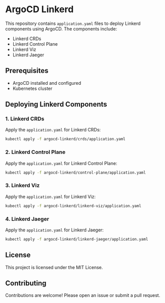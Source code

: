 # ArgoCD Linkerd

This repository contains `application.yaml` files to deploy Linkerd components using ArgoCD. The components include:

- Linkerd CRDs
- Linkerd Control Plane
- Linkerd Viz
- Linkerd Jaeger

## Prerequisites

- ArgoCD installed and configured
- Kubernetes cluster

## Deploying Linkerd Components

### 1. Linkerd CRDs

Apply the `application.yaml` for Linkerd CRDs:

```bash
kubectl apply -f argocd-linkerd/crds/application.yaml
```

### 2. Linkerd Control Plane

Apply the `application.yaml` for Linkerd Control Plane:

```bash
kubectl apply -f argocd-linkerd/control-plane/application.yaml
```

### 3. Linkerd Viz

Apply the `application.yaml` for Linkerd Viz:

```bash
kubectl apply -f argocd-linkerd/linkerd-viz/application.yaml
```

### 4. Linkerd Jaeger

Apply the `application.yaml` for Linkerd Jaeger:

```bash
kubectl apply -f argocd-linkerd/linkerd-jaeger/application.yaml
```

## License

This project is licensed under the MIT License.

## Contributing

Contributions are welcome! Please open an issue or submit a pull request.